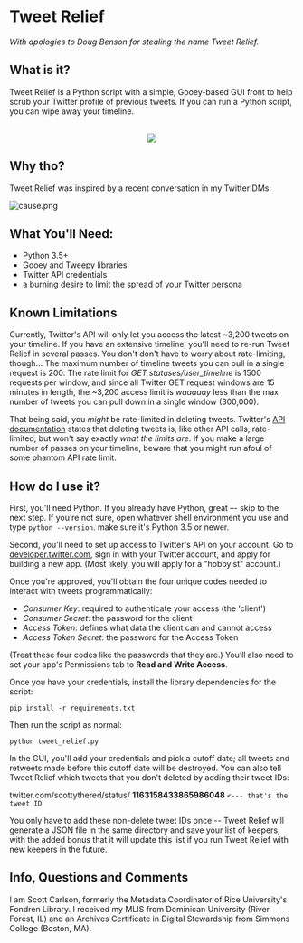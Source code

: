 # Tweet Relief
*With apologies to Doug Benson for stealing the name Tweet Relief.*

## What is it?
Tweet Relief is a Python script with a simple, Gooey-based GUI front to help scrub your Twitter profile of previous tweets. If you can run a Python script, you can wipe away your timeline.
<br /><br />
<p align="center">
  <img src="https://dl.dropboxusercontent.com/s/tq1tgc0ddqbrp5q/window.png">
</p>

## Why tho?
Tweet Relief was inspired by a recent conversation in my Twitter DMs:

![cause.png](https://dl.dropboxusercontent.com/s/4bynphcbtqxwrl2/cause.png)

## What You'll Need:
- Python 3.5+
- Gooey and Tweepy libraries
- Twitter API credentials
- a burning desire to limit the spread of your Twitter persona

## Known Limitations
Currently, Twitter's API will only let you access the latest ~3,200 tweets on your timeline. If you have an extensive timeline, you'll need to re-run Tweet Relief in several passes. You don't don't have to worry about rate-limiting, though... The maximum number of timeline tweets you can pull in a single request is 200. The rate limit for *GET statuses/user_timeline* is 1500 requests per window, and since all Twitter GET request windows are 15 minutes in length, the ~3,200 access limit is *waaaaay* less than the max number of tweets you can pull down in a single window (300,000).

That being said, you *might* be rate-limited in deleting tweets. Twitter's [API documentation](https://developer.twitter.com/en/docs/tweets/post-and-engage/api-reference/post-statuses-destroy-id.html) states that deleting tweets is, like other API calls, rate-limited, but won't say exactly *what the limits are*. If you make a large number of passes on your timeline, beware that you might run afoul of some phantom API rate limit.

## How do I use it?
First, you'll need Python. If you already have Python, great –- skip to the next step. If you’re not sure, open whatever shell environment you use and type `python --version`. make sure it's Python 3.5 or newer.

Second, you’ll need to set up access to Twitter's API on your account. Go to [developer.twitter.com](https://developer.twitter.com), sign in with your Twitter account, and apply for building a new app. (Most likely, you will apply for a "hobbyist" account.)

Once you're approved, you'll obtain the four unique codes needed to interact with tweets programmatically:

- *Consumer Key*: required to authenticate your access (the 'client')
- *Consumer Secret*: the password for the client
- *Access Token*: defines what data the client can and cannot access
- *Access Token Secret*: the password for the Access Token

(Treat these four codes like the passwords that they are.) You’ll also need to set your app's Permissions tab to **Read and Write Access**.

Once you have your credentials, install the library dependencies for the script:
```
pip install -r requirements.txt
```
Then run the script as normal:
```
python tweet_relief.py
```

In the GUI, you'll add your credentials and pick a cutoff date; all tweets and retweets made before this cutoff date will be destroyed. You can also tell Tweet Relief which tweets that you don't deleted by adding their tweet IDs:

twitter.com/scottythered/status/ **1163158433865986048** ```<--- that's the tweet ID```

You only have to add these non-delete tweet IDs once -- Tweet Relief will generate a JSON file in the same directory and save your list of keepers, with the added bonus that it will update this list if you run Tweet Relief with new keepers in the future.

## Info, Questions and Comments
I am Scott Carlson, formerly the Metadata Coordinator of Rice University's Fondren Library. I received my MLIS from Dominican University (River Forest, IL) and an Archives Certificate in Digital Stewardship from Simmons College (Boston, MA). 
